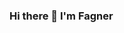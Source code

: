 ### Hi there 👋 I'm Fagner

<!--
- 🔭 I’m currently working on Node JS
- 🌱 I’m currently learning Docker
- 📫 How to reach me: https://www.linkedin.com/in/fagner-santiago-10442786/
-->
